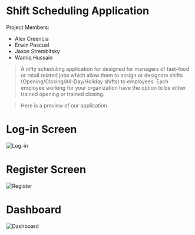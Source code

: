 # Shift Scheduling Application
Project Members:
- Alex Creencia
- Erwin Pascual
- Jaxon Strembitsky
- Wamiq Hussain
> A nifty scheduling application for designed for managers of fast-food or retail related jobs which allow them to assign or designate shifts (Opening/Closing/All-Day/Holiday shifts) to employees. Each employee working for your organization have the option to be either trained opening or trained closing.

> Here is a preview of our application

# Log-in Screen
![Log-in](https://user-images.githubusercontent.com/56744638/106404857-6a806680-63f1-11eb-92c9-8788011a323f.png)

# Register Screen
![Register](https://user-images.githubusercontent.com/56744638/106404858-6a806680-63f1-11eb-8c86-e4acfd5c8d8e.png)

# Dashboard
![Dashboard](https://user-images.githubusercontent.com/56744638/106404856-69e7d000-63f1-11eb-8dd2-ef61aafb7f81.png)


